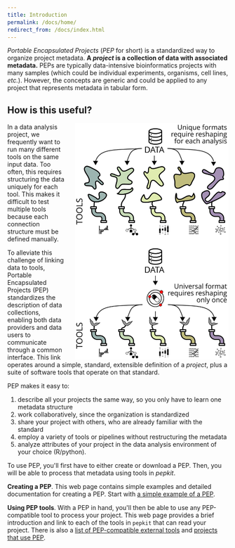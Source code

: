 ```yaml
---
title: Introduction
permalink: /docs/home/
redirect_from: /docs/index.html
---
```


*Portable Encapsulated Projects* (*PEP* for short) is a standardized way to organize project metadata. **A *project* is a collection of data with associated metadata.** PEPs are typically data-intensive bioinformatics projects with many samples (which could be individual experiments, organisms, cell lines, *etc.*). However, the concepts are generic and could be applied to any project that represents metadata in tabular form.

## How is this useful?

<img src="/img/data-munging.svg" alt="" style="float:right; margin-left:20px" width="350px">

In a data analysis project, we frequently want to run many different tools on the same input data. Too often, this requires structuring the data uniquely for each tool. This makes it difficult to test multiple tools because each connection structure must be defined manually.

To alleviate this challenge of linking data to tools, Portable Encapsulated Projects (PEP) standardizes the description of data collections, enabling both data providers and data users to communicate through a common interface. This link operates around a simple, standard, extensible definition of a <i>project</i>, plus a suite of software tools that operate on that standard.

PEP makes it easy to:

1. describe all your projects the same way, so you only have to learn one metadata structure
2. work collaboratively, since the organization is standardized
3. share your project with others, who are already familiar with the standard
4. employ a variety of tools or pipelines without restructuring the metadata
5. analyze attributes of your project in the data analysis environment of your choice (R/python).


To use PEP, you'll first have to either create or download a PEP. Then, you will be able to process that metadata using tools in *pepkit*.

**Creating a PEP**. This web page contains simple examples and detailed documentation for creating a PEP. Start with [a simple example of a PEP](/docs/simple_example/).

**Using PEP tools**. With a PEP in hand, you'll then be able to use any PEP-compatible tool to process your project. This web page provides a brief introduction and link to each of the tools in `pepkit` that can read your project. There is also a [list of PEP-compatible external tools](/docs/software/) and [projects that use PEP](/docs/projects/).
